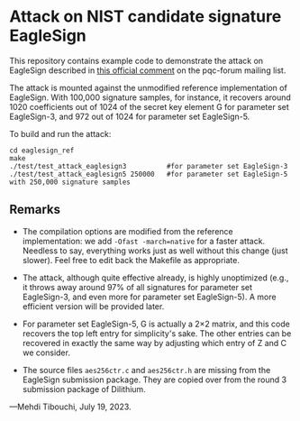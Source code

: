 # Attack on NIST candidate signature EagleSign

This repository contains example code to demonstrate the attack on
EagleSign described in [this official comment][commenturl] on the
pqc-forum mailing list.

The attack is mounted against the unmodified reference implementation of
EagleSign. With 100,000 signature samples, for instance, it recovers
around 1020 coefficients out of 1024 of the secret key element G for 
parameter set EagleSign-3, and 972 out of 1024 for parameter set
EagleSign-5.

To build and run the attack:
```
cd eaglesign_ref
make
./test/test_attack_eaglesign3          #for parameter set EagleSign-3
./test/test_attack_eaglesign5 250000   #for parameter set EagleSign-5 with 250,000 signature samples
```

## Remarks

* The compilation options are modified from the reference implementation:
  we add `-Ofast -march=native` for a faster attack. Needless to say,
  everything works just as well without this change (just slower). Feel
  free to edit back the Makefile as appropriate.

* The attack, although quite effective already, is highly unoptimized
  (e.g., it throws away around 97% of all signatures for parameter set
  EagleSign-3, and even more for parameter set EagleSign-5). A more
  efficient version will be provided later.

* For parameter set EagleSign-5, G is actually a 2×2 matrix, and this
  code recovers the top left entry for simplicity's sake. The other
  entries can be recovered in exactly the same way by adjusting which
  entry of Z and C we consider.

* The source files `aes256ctr.c` and `aes256ctr.h` are missing from the
  EagleSign submission package. They are copied over from the round 3
  submission package of Dilithium.

—Mehdi Tibouchi, July 19, 2023.

[commenturl]: https://groups.google.com/a/list.nist.gov/g/pqc-forum/c/zas5PLiBe6A/m/A2KSHtqUAgAJ
